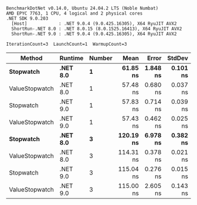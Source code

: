 ```

BenchmarkDotNet v0.14.0, Ubuntu 24.04.2 LTS (Noble Numbat)
AMD EPYC 7763, 1 CPU, 4 logical and 2 physical cores
.NET SDK 9.0.203
  [Host]            : .NET 9.0.4 (9.0.425.16305), X64 RyuJIT AVX2
  ShortRun-.NET 8.0 : .NET 8.0.15 (8.0.1525.16413), X64 RyuJIT AVX2
  ShortRun-.NET 9.0 : .NET 9.0.4 (9.0.425.16305), X64 RyuJIT AVX2

IterationCount=3  LaunchCount=1  WarmupCount=3  

```
| Method         | Runtime  | Number | Mean      | Error    | StdDev   | Min       | Max       | Gen0   | Allocated |
|--------------- |--------- |------- |----------:|---------:|---------:|----------:|----------:|-------:|----------:|
| **Stopwatch**      | **.NET 8.0** | **1**      |  **61.85 ns** | **1.848 ns** | **0.101 ns** |  **61.79 ns** |  **61.97 ns** | **0.0024** |      **40 B** |
| ValueStopwatch | .NET 8.0 | 1      |  57.48 ns | 0.680 ns | 0.037 ns |  57.44 ns |  57.51 ns |      - |         - |
| Stopwatch      | .NET 9.0 | 1      |  57.83 ns | 0.714 ns | 0.039 ns |  57.79 ns |  57.87 ns |      - |         - |
| ValueStopwatch | .NET 9.0 | 1      |  57.43 ns | 0.462 ns | 0.025 ns |  57.42 ns |  57.46 ns |      - |         - |
| **Stopwatch**      | **.NET 8.0** | **3**      | **120.19 ns** | **6.978 ns** | **0.382 ns** | **119.81 ns** | **120.57 ns** | **0.0024** |      **40 B** |
| ValueStopwatch | .NET 8.0 | 3      | 114.31 ns | 0.378 ns | 0.021 ns | 114.30 ns | 114.34 ns |      - |         - |
| Stopwatch      | .NET 9.0 | 3      | 115.04 ns | 0.276 ns | 0.015 ns | 115.02 ns | 115.05 ns |      - |         - |
| ValueStopwatch | .NET 9.0 | 3      | 115.00 ns | 2.605 ns | 0.143 ns | 114.91 ns | 115.16 ns |      - |         - |
